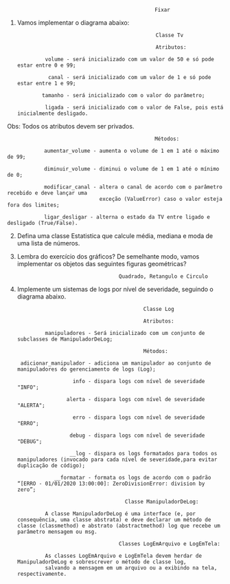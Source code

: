                                                     Fixar

1. Vamos implementar o diagrama abaixo:

                                                    Classe Tv

                                                    Atributos:

                volume - será inicializado com um valor de 50 e só pode estar entre 0 e 99;

                 canal - será inicializado com um valor de 1 e só pode estar entre 1 e 99;

               tamanho - será inicializado com o valor do parâmetro;

                ligada - será inicializado com o valor de False, pois está inicialmente desligado.

Obs: Todos os atributos devem ser privados.

                                                    Métodos:

                aumentar_volume - aumenta o volume de 1 em 1 até o máximo de 99;

                diminuir_volume - diminui o volume de 1 em 1 até o mínimo de 0;

                modificar_canal - altera o canal de acordo com o parâmetro recebido e deve lançar uma
                                  exceção (ValueError) caso o valor esteja fora dos limites;

                ligar_desligar - alterna o estado da TV entre ligado e desligado (True/False).


2. Defina uma classe Estatistica que calcule média, mediana e moda de uma lista de números.

3. Lembra do exercício dos gráficos? De semelhante modo, vamos implementar os objetos das seguintes figuras geométricas?

                                        Quadrado, Retangulo e Circulo

4. Implemente um sistemas de logs por nível de severidade, seguindo o diagrama abaixo.

                                                Classe Log

                                                Atributos:

                manipuladores - Será inicializado com um conjunto de subclasses de ManipuladorDeLog;

                                                Métodos:

        adicionar_manipulador - adiciona um manipulador ao conjunto de manipuladores do gerenciamento de logs (Log);

                         info - dispara logs com nível de severidade "INFO";

                       alerta - dispara logs com nível de severidade "ALERTA";

                         erro - dispara logs com nível de severidade "ERRO";

                        debug - dispara logs com nível de severidade "DEBUG";

                        __log - dispara os logs formatados para todos os manipuladores (invocado para cada nível de severidade,para evitar duplicação de código);

                   __formatar - formata os logs de acordo com o padrão “[ERRO - 01/01/2020 13:00:00]: ZeroDivisionError: division by zero”;

                                          Classe ManipuladorDeLog:

                A classe ManipuladorDeLog é uma interface (e, por consequência, uma classe abstrata) e deve declarar um método de classe (classmethod) e abstrato (abstractmethod) log que recebe um parâmetro mensagem ou msg.

                                        Classes LogEmArquivo e LogEmTela:

                As classes LogEmArquivo e LogEmTela devem herdar de ManipuladorDeLog e sobrescrever o método de classe log,
                salvando a mensagem em um arquivo ou a exibindo na tela, respectivamente.

